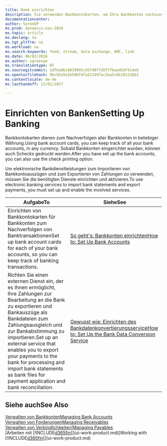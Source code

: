 ```yaml
---
title: Bank einrichten
description: Sie verwenden Bankkontokarten, um Ihre Bankkonten nachzuverfolgen und Bankfeeds einzurichten, um Daten auszutauschen.
documentationcenter: 
author: SorenGP
ms.prod: dynamics-nav-2018
ms.topic: article
ms.devlang: na
ms.tgt_pltfrm: na
ms.workload: na
ms.search.keywords: feed, stream, data exchange, AMC, link
ms.date: 06/02/2016
ms.author: sgroespe
ms.translationtype: HT
ms.sourcegitcommit: 1dfba8b14019991c95f40ffd5f7fbaed5df414eb
ms.openlocfilehash: 9bc92a5e2e506fdfa221497ac3aa5c6b101226b1
ms.contentlocale: de-de
ms.lasthandoff: 12/01/2017

---
```

# <a name="setting-up-banking"></a><span data-ttu-id="36128-103">Einrichten von Banken</span><span class="sxs-lookup"><span data-stu-id="36128-103">Setting Up Banking</span></span>
<span data-ttu-id="36128-104">Bankkontokarten dienen zum Nachverfolgen aller Bankkonten in beliebiger Währung.</span><span class="sxs-lookup"><span data-stu-id="36128-104">Using bank account cards, you can keep track of all your bank accounts, in any currency.</span></span> <span data-ttu-id="36128-105">Sobald Bankkonten eingerichtet wurden, können auch Schecks gedruckt werden.</span><span class="sxs-lookup"><span data-stu-id="36128-105">After you have set up the bank accounts, you can also use the check printing option.</span></span>

<span data-ttu-id="36128-106">Um elektronische Bankdienstleistungen zum Importieren von Bankkontoauszügen und zum Exportieren von Zahlungen zu verwenden, müssen Sie die benötigten Dienste einrichten und aktivieren.</span><span class="sxs-lookup"><span data-stu-id="36128-106">To use electronic banking services to import bank statements and  export payments, you must set up and enable the involved services.</span></span>

| <span data-ttu-id="36128-107">Aufgabe</span><span class="sxs-lookup"><span data-stu-id="36128-107">To</span></span> | <span data-ttu-id="36128-108">Siehe</span><span class="sxs-lookup"><span data-stu-id="36128-108">See</span></span> |
| --- | --- |
| <span data-ttu-id="36128-109">Einrichten von Bankkontokarten für Bankkonten zum Nachverfolgen von Banktransaktionen</span><span class="sxs-lookup"><span data-stu-id="36128-109">Set up bank account cards for each of your bank accounts, so you can keep track of banking transactions.</span></span> |[<span data-ttu-id="36128-110">So geht's: Bankkonten einrichten</span><span class="sxs-lookup"><span data-stu-id="36128-110">How to: Set Up Bank Accounts</span></span>](bank-how-setup-bank-accounts.md) |
| <span data-ttu-id="36128-111">Richten Sie einen externen Dienst ein, der es Ihnen ermöglicht, Ihre Zahlungen zur Bearbeitung an die Bank zu exportieren und Bankauszüge als Bankdateien zum Zahlungsausgleich und zur Bankabstimmung zu importieren.</span><span class="sxs-lookup"><span data-stu-id="36128-111">Set up an external service that enables you to export your payments to the bank for processing  and import bank statements as bank files for payment application and bank reconciliation.</span></span> |[<span data-ttu-id="36128-112">Gewusst wie: Einrichten des Bankdatenkonvertierungsservice</span><span class="sxs-lookup"><span data-stu-id="36128-112">How to: Set Up the Bank Data Conversion Service</span></span>](bank-how-setup-bank-data-conversion-service.md) |

## <a name="see-also"></a><span data-ttu-id="36128-113">Siehe auch</span><span class="sxs-lookup"><span data-stu-id="36128-113">See Also</span></span>
[<span data-ttu-id="36128-114">Verwalten von Bankkonten</span><span class="sxs-lookup"><span data-stu-id="36128-114">Managing Bank Accounts</span></span>](bank-manage-bank-accounts.md)  
[<span data-ttu-id="36128-115">Verwalten von Forderungen</span><span class="sxs-lookup"><span data-stu-id="36128-115">Managing Receivables</span></span>](receivables-manage-receivables.md)  
[<span data-ttu-id="36128-116">Verwalten von Verbindlichkeiten|</span><span class="sxs-lookup"><span data-stu-id="36128-116">Managing Payables</span></span>](payables-manage-payables.md)  
<span data-ttu-id="36128-117">[Arbeiten mit [!INCLUDE[d365fin](includes/d365fin_md.md)]](ui-work-product.md)</span><span class="sxs-lookup"><span data-stu-id="36128-117">[Working with [!INCLUDE[d365fin](includes/d365fin_md.md)]](ui-work-product.md)</span></span>

